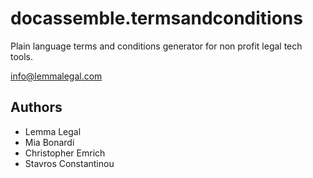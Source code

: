 # docassemble.termsandconditions

Plain language terms and conditions generator for non profit legal tech tools.

info@lemmalegal.com

## Authors

- Lemma Legal
- Mia Bonardi
- Christopher Emrich
- Stavros Constantinou
